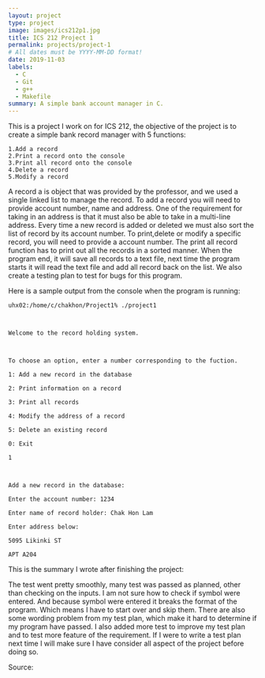 ```yaml
---
layout: project
type: project
image: images/ics212p1.jpg
title: ICS 212 Project 1
permalink: projects/project-1
# All dates must be YYYY-MM-DD format!
date: 2019-11-03
labels:
  - C
  - Git
  - g++
  - Makefile
summary: A simple bank account manager in C.
---
```


This is a project I work on for ICS 212, the objective of the project is to create a simple bank record manager with 5 functions:

```
1.Add a record
2.Print a record onto the console
3.Print all record onto the console
4.Delete a record
5.Modify a record
```

A record a is object that was provided by the professor, and we used a single linked list to manage the record. To add a record you will need to provide account number, name and address. One of the requirement for taking in an address is that it must also be able to take in a multi-line address. Every time a new record is added or deleted we must also sort the list of record by its account number. To print,delete or modify a specific record, you will need to provide a account number. The print all record function has to print out all the records in a sorted manner. When the program end, it will save all records to a text file, next time the program starts it will read the text file and add all record back on the list. We also create a testing plan to test for bugs for this program.

Here is a sample output from the console when the program is running:

```
uhx02:/home/c/chakhon/Project1% ./project1



Welcome to the record holding system.



To choose an option, enter a number corresponding to the fuction.

1: Add a new record in the database

2: Print information on a record

3: Print all records

4: Modify the address of a record

5: Delete an existing record

0: Exit

1



Add a new record in the database:

Enter the account number: 1234

Enter name of record holder: Chak Hon Lam

Enter address below:

5095 Likinki ST

APT A204
```
This is the summary I wrote after finishing the project:

The test went pretty smoothly, many test was passed as planned, other than checking on the inputs. I am not sure how to check if symbol were entered. And because symbol were entered it breaks the format of the program. Which means I have to start over and skip them. There are also some wording problem from my test plan, which make it hard to determine if my program have passed. I also added more test to improve my test plan and to test more feature of the requirement. If I were to write a test plan next time I will make sure I have consider all aspect of the project before doing so.

Source: <a href="https://github.com/chakhon/ICS212/tree/master/Project1"><i class="large github icon"></i></a>
